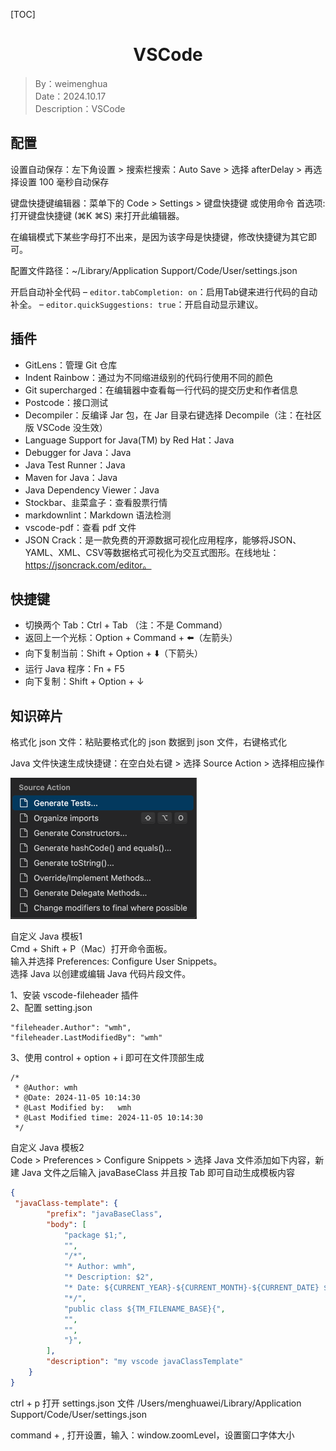 [TOC]

<h1 align="center">VSCode</h1>

> By：weimenghua  
> Date：2024.10.17  
> Description：VSCode



## 配置

设置自动保存：左下角设置 > 搜索栏搜索：Auto Save > 选择 afterDelay > 再选择设置 100 毫秒自动保存

键盘快捷键编辑器：菜单下的 Code > Settings > 键盘快捷键 或使用命令 首选项: 打开键盘快捷键 (⌘K ⌘S) 来打开此编辑器。  

在编辑模式下某些字母打不出来，是因为该字母是快捷键，修改快捷键为其它即可。

配置文件路径：~/Library/Application Support/Code/User/settings.json

开启自动补全代码
– `editor.tabCompletion: on`：启用Tab键来进行代码的自动补全。
– `editor.quickSuggestions: true`：开启自动显示建议。



## 插件

- GitLens：管理 Git 仓库
- Indent Rainbow：通过为不同缩进级别的代码行使用不同的颜色
- Git supercharged：在编辑器中查看每一行代码的提交历史和作者信息
- Postcode：接口测试
- Decompiler：反编译 Jar 包，在 Jar 目录右键选择 Decompile（注：在社区版 VSCode 没生效）
- Language Support for Java(TM) by Red Hat：Java
- Debugger for Java：Java
- Java Test Runner：Java
- Maven for Java：Java
- Java Dependency Viewer：Java
- Stockbar、韭菜盒子：查看股票行情
- markdownlint：Markdown 语法检测
- vscode-pdf：查看 pdf 文件
- JSON Crack：是一款免费的开源数据可视化应用程序，能够将JSON、YAML、XML、CSV等数据格式可视化为交互式图形。在线地址：https://jsoncrack.com/editor。



## 快捷键  

- 切换两个 Tab：Ctrl + Tab （注：不是 Command）
- 返回上一个光标：Option + Command + ⬅️（左箭头）
- 向下复制当前：Shift + Option + ⬇️（下箭头）
- 运行 Java 程序：Fn + F5
- 向下复制：Shift + Option + ↓



## 知识碎片

格式化 json 文件：粘贴要格式化的 json 数据到 json 文件，右键格式化

Java 文件快速生成快捷键：在空白处右键 > 选择 Source Action > 选择相应操作

![img](./img/vscode-source-action.png)

自定义 Java 模板1  
Cmd + Shift + P（Mac）打开命令面板。  
输入并选择 Preferences: Configure User Snippets。  
选择 Java 以创建或编辑 Java 代码片段文件。

1、安装 vscode-fileheader 插件  
2、配置 setting.json

```text
"fileheader.Author": "wmh",
"fileheader.LastModifiedBy": "wmh"
```

3、使用 control + option + i 即可在文件顶部生成

```text
/*
 * @Author: wmh 
 * @Date: 2024-11-05 10:14:30 
 * @Last Modified by:   wmh 
 * @Last Modified time: 2024-11-05 10:14:30 
 */
```

自定义 Java 模板2  
Code > Preferences > Configure Snippets > 选择 Java 文件添加如下内容，新建 Java 文件之后输入 javaBaseClass 并且按 Tab 即可自动生成模板内容

```json
{
 "javaClass-template": {
        "prefix": "javaBaseClass",
        "body": [
            "package $1;",
            "",
            "/*",
            "* Author: wmh",
            "* Description: $2",
            "* Date: ${CURRENT_YEAR}-${CURRENT_MONTH}-${CURRENT_DATE} ${CURRENT_HOUR}:${CURRENT_MINUTE}:${CURRENT_SECOND}",
            "*/",
            "public class ${TM_FILENAME_BASE}{",
            "",
            "",
            "}",
        ],
        "description": "my vscode javaClassTemplate"
    }
}
```

ctrl + p 打开 settings.json 文件
/Users/menghuawei/Library/Application Support/Code/User/settings.json

command + , 打开设置，输入：window.zoomLevel，设置窗口字体大小